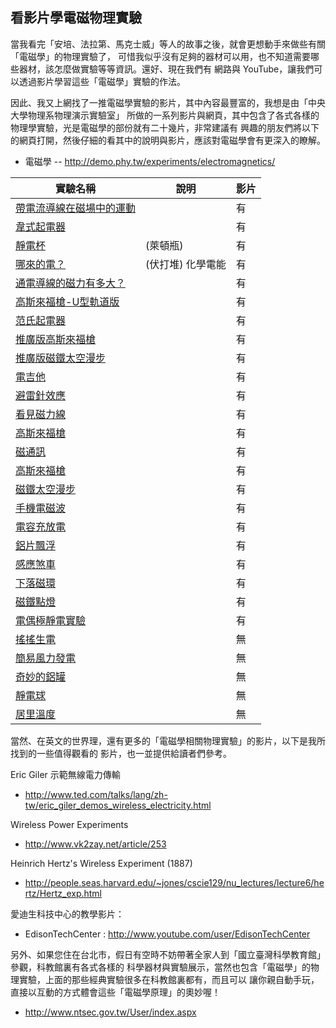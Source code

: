 ## 看影片學電磁物理實驗

當我看完「安培、法拉第、馬克士威」等人的故事之後，就會更想動手來做些有關「電磁學」的物理實驗了，
可惜我似乎沒有足夠的器材可以用，也不知道需要哪些器材，該怎麼做實驗等等資訊。還好、現在我們有
網路與 YouTube，讓我們可以透過影片學習這些「電磁學」實驗的作法。

因此、我又上網找了一推電磁學實驗的影片，其中內容最豐富的，我想是由「中央大學物理系物理演示實驗室」
所做的一系列影片與網頁，其中包含了各式各樣的物理學實驗，光是電磁學的部份就有二十幾片，非常建議有
興趣的朋友們將以下的網頁打開，然後仔細的看其中的說明與影片，應該對電磁學會有更深入的瞭解。

* 電磁學 -- <http://demo.phy.tw/experiments/electromagnetics/>

| 實驗名稱                    |  說明                                |  影片 |
|-----------------------------|--------------------------------------|-------|
| [帶電流導線在磁場中的運動]  |                                      | 有    |
| [韋式起電器]                |                                      | 有    |
| [靜電杯]                    | (萊頓瓶)                             | 有    |
| [哪來的電？]                | (伏打堆) 化學電能                    | 有    |
| [通電導線的磁力有多大？]    |                                      | 有    |
| [高斯來福槍-U型軌道版]      |                                      | 有    |
| [范氏起電器]                |                                      | 有    |
| [推廣版高斯來福槍]          |                                      | 有    |
| [推廣版磁鐵太空漫步]        |                                      | 有    |
| [電吉他]                    |                                      | 有    |
| [避雷針效應]                |                                      | 有    |
| [看見磁力線]                |                                      | 有    |
| [高斯來福槍]                |                                      | 有    |
| [磁通訊]                    |                                      | 有    |
| [高斯來福槍]                |                                      | 有    |
| [磁鐵太空漫步]              |                                      | 有    |
| [手機電磁波]                |                                      | 有    |
| [電容充放電]                |                                      | 有    |
| [鋁片飄浮]                  |                                      | 有    |
| [感應煞車]                  |                                      | 有    |
| [下落磁環]                  |                                      | 有    |
| [磁鐵點燈]                  |                                      | 有    |
| [電偶極靜電實驗]            |                                      | 有    |
| [搖搖生電]                  |                                      | 無    |
| [簡易風力發電]              |                                      | 無    |
| [奇妙的鋁罐]                |                                      | 無    |
| [靜電球]                    |                                      | 無    |
| [居里溫度]                  |                                      | 無    |


當然、在英文的世界理，還有更多的「電磁學相關物理實驗」的影片，以下是我所找到的一些值得觀看的
影片，也一並提供給讀者們參考。

Eric Giler 示範無線電力傳輸

* <http://www.ted.com/talks/lang/zh-tw/eric_giler_demos_wireless_electricity.html>

Wireless Power Experiments

* <http://www.vk2zay.net/article/253>

Heinrich Hertz's Wireless Experiment (1887)

* <http://people.seas.harvard.edu/~jones/cscie129/nu_lectures/lecture6/hertz/Hertz_exp.html>

愛迪生科技中心的教學影片：

* EdisonTechCenter : <http://www.youtube.com/user/EdisonTechCenter>

另外、如果您住在台北市，假日有空時不妨帶著全家人到「國立臺灣科學教育館」參觀，科教館裏有各式各樣的
科學器材與實驗展示，當然也包含「電磁學」的物理實驗，上面的那些經典實驗很多在科教館裏都有，而且可以
讓你親自動手玩，直接以互動的方式體會這些「電磁學原理」的奧妙喔！

* <http://www.ntsec.gov.tw/User/index.aspx>


[帶電流導線在磁場中的運動]:http://demo.phy.tw/experiments/electromagnetics/page/3/#!experiments/electromagnetics/ac-magnetic-contrast/
[韋式起電器]:http://demo.phy.tw/experiments/electromagnetics/page/2/#!experiments/electromagnetics/wimshurst-machine/
[靜電杯]:http://demo.phy.tw/experiments/electromagnetics/page/2/#!experiments/electromagnetics/leyden-jar/  
[哪來的電？]:http://demo.phy.tw/experiments/electromagnetics/page/2/#!experiments/electromagnetics/voltaic-pile/ 
[通電導線的磁力有多大？]:http://demo.phy.tw/experiments/electromagnetics/page/2/#!experiments/electromagnetics/force-between-current-carry-wire/
[高斯來福槍-U型軌道版]:http://demo.phy.tw/experiments/electromagnetics/page/2/#!experiments/electromagnetics/u-type-track-gauss-rifle/
[范氏起電器]:http://demo.phy.tw/experiments/electromagnetics/page/2/#!experiments/electromagnetics/van-de-graaf-generator/
[推廣版高斯來福槍]:http://demo.phy.tw/experiments/electromagnetics/page/2/#!experiments/electromagnetics/compact-gauss-rifle/
[推廣版磁鐵太空漫步]:http://demo.phy.tw/experiments/electromagnetics/page/2/#!experiments/electromagnetics/hand_on-float-magnet/
[電吉他]:http://demo.phy.tw/experiments/electromagnetics/page/2/#!experiments/electromagnetics/electric-guitar/
[避雷針效應]:http://demo.phy.tw/experiments/electromagnetics/page/2/#!experiments/electromagnetics/lightening-rod/
[看見磁力線]:http://demo.phy.tw/experiments/electromagnetics/page/2/#!experiments/electromagnetics/visible-magnetic-field-line-2/
[高斯來福槍]:http://demo.phy.tw/experiments/electromagnetics/gauss-rifle/
[磁通訊]:http://demo.phy.tw/experiments/electromagnetics/magnetic-communication/
[磁鐵太空漫步]:http://demo.phy.tw/experiments/electromagnetics/page/2/#!experiments/electromagnetics/magnet_lenz-law_spacewalk/
[消失的電力]:http://demo.phy.tw/experiments/electromagnetics/#!experiments/electromagnetics/disappeared-electricity/
[手機電磁波]:http://demo.phy.tw/experiments/electromagnetics/#!experiments/electromagnetics/electromagnetic-wave-of-mobile-phone/
[電容充放電]:http://demo.phy.tw/experiments/electromagnetics/capacitor/
[鋁片飄浮]:http://demo.phy.tw/experiments/electromagnetics/#!experiments/electromagnetics/flying-aluminum-foil/
[感應煞車]:http://demo.phy.tw/experiments/electromagnetics/#!experiments/electromagnetics/pendulum-stop/
[下落磁環]:http://demo.phy.tw/experiments/electromagnetics/#!experiments/electromagnetics/falling-magnet/
[磁鐵點燈]:http://demo.phy.tw/experiments/electromagnetics/#!experiments/electromagnetics/lenzs-law/
[電偶極靜電實驗]:http://demo.phy.tw/experiments/electromagnetics/#!experiments/electromagnetics/electrostatics/

[搖搖生電]:http://demo.phy.tw/experiments/electromagnetics/page/2/#!experiments/electromagnetics/%e6%90%96%e6%90%96%e7%94%9f%e9%9b%bb/
[簡易風力發電]:http://demo.phy.tw/experiments/electromagnetics/page/2/#!experiments/electromagnetics/%e7%b0%a1%e6%98%93%e9%a2%a8%e5%8a%9b%e7%99%bc%e9%9b%bb/
[奇妙的鋁罐]:http://demo.phy.tw/experiments/electromagnetics/page/2/#!experiments/electromagnetics/%e5%a5%87%e5%a6%99%e7%9a%84%e9%8b%81%e7%bd%90/
[靜電球]:http://demo.phy.tw/experiments/electromagnetics/page/2/#!experiments/electromagnetics/static-charged-ball/
[居里溫度]:http://demo.phy.tw/experiments/electromagnetics/page/2/#!experiments/electromagnetics/curie-temperature/


[姓名標示-非商業性-相同方式分享 2.5 台灣]:http://creativecommons.org/licenses/by-nc-sa/2.5/tw/

